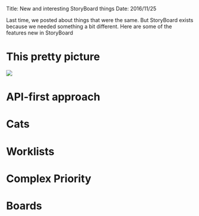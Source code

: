 Title: New and interesting StoryBoard things
Date: 2016/11/25

Last time, we posted about things that were the same. But StoryBoard exists because we needed something a bit different. Here are some of the features new in StoryBoard

# This pretty picture

<img src="https://zarathecat.github.io/img/selfportrait-2.png"> 

# API-first approach

# Cats

# Worklists

# Complex Priority

# Boards
